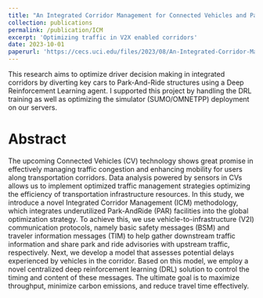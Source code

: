 ```yaml
---
title: "An Integrated Corridor Management for Connected Vehicles and Park and Ride Structures using Deep Reinforcement Learning"
collection: publications
permalink: /publication/ICM
excerpt: 'Optimizing traffic in V2X enabled corridors'
date: 2023-10-01
paperurl: 'https://cecs.uci.edu/files/2023/08/An-Integrated-Corridor-Management-for-Connected-Vehicles-and-Parkand-Ride-Structures-using-Deep-Reinforcement-Learning.pdf'
---
```


This research aims to optimize driver decision making in integrated corridors by diverting key cars to Park-And-Ride structures using a Deep Reinforcement Learning agent. I supported this project by handling the DRL training as well as optimizing the simulator (SUMO/OMNETPP) deployment on our servers.

Abstract
====
The upcoming Connected Vehicles (CV) technology shows great promise in effectively managing traffic congestion and enhancing mobility for users along transportation corridors. Data analysis powered by sensors in CVs allows us to implement optimized traffic management strategies optimizing the efficiency of transportation infrastructure resources. In this study, we introduce a novel Integrated Corridor Management (ICM) methodology, which integrates underutilized Park-AndRide (PAR) facilities into the global optimization strategy. To achieve this, we use vehicle-to-infrastructure (V2I) communication protocols, namely basic safety messages (BSM) and traveler information messages (TIM) to help gather downstream traffic information and share park and ride advisories with upstream traffic, respectively. Next, we develop a model that assesses potential delays experienced by vehicles in the corridor. Based on this model, we employ a novel centralized deep reinforcement learning (DRL) solution to control the timing and content of these messages. The ultimate goal is to maximize throughput, minimize carbon emissions, and reduce travel time effectively.